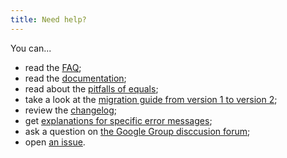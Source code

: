 ```yaml
---
title: Need help?
---
```

You can...

* read the [FAQ](/equalsverifier/faq);
* read the [documentation](/equalsverifier/documentation);
* read about the [pitfalls of equals](http://www.artima.com/lejava/articles/equality.html);
* take a look at the [migration guide from version 1 to version 2](/equalsverifier/migration1to2);
* review the [changelog](/equalsverifier/changelog);
* get [explanations for specific error messages](/equalsverifier/errormessages);
* ask a question on [the Google Group disccusion forum](https://groups.google.com/forum/?fromgroups#!forum/equalsverifier);
* open [an issue](https://github.com/jqno/equalsverifier/issues).
